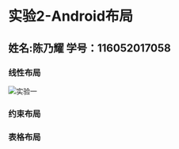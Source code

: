 # 实验2-Android布局
## 姓名:陈乃耀  学号：116052017058
### 线性布局
![实验一](https://github.com/cny666/blob/master/MyApplication/app/src/main/res/drawable/1.png)  
### 约束布局
### 表格布局
